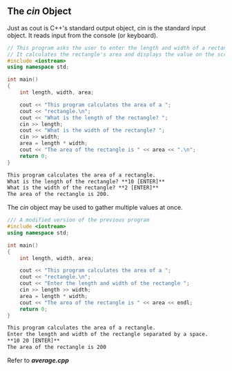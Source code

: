 ## The *cin* Object
Just as cout is C++'s standard output object, cin is the standard input object. It reads input from the console (or keyboard).
~~~cpp
// This program asks the user to enter the length and width of a rectangle
// It calculates the rectangle's area and displays the value on the screen.
#include <iostream>
using namespace std;

int main()
{
    int length, width, area;

    cout << "This program calculates the area of a "; 
    cout << "rectangle.\n";
    cout << "What is the length of the rectangle? ";
    cin >> length;
    cout << "What is the width of the rectangle? ";
    cin >> width;
    area = length * width;
    cout << "The area of the rectangle is " << area << ".\n";
    return 0;
}
~~~
~~~md
This program calculates the area of a rectangle.
What is the length of the rectangle? **10 [ENTER]**
What is the width of the rectangle? **2 [ENTER]**
The area of the rectangle is 200.
~~~

The *cin* object may be used to gather multiple values at once. 
~~~cpp
/// A modified version of the previous program
#include <iostream>
using namespace std;

int main()
{
    int length, width, area;

    cout << "This program calculates the area of a ";
    cout << "rectangle.\n";
    cout << "Enter the length and width of the rectangle ";
    cin >> length >> width;
    area = length * width;
    cout << "The area of the rectangle is " << area << endl;
    return 0;
}
~~~

~~~md
This program calculates the area of a rectangle.
Enter the length and width of the rectangle separated by a space.
**10 20 [ENTER]**
The area of the rectangle is 200
~~~
Refer to _**average.cpp**_ 